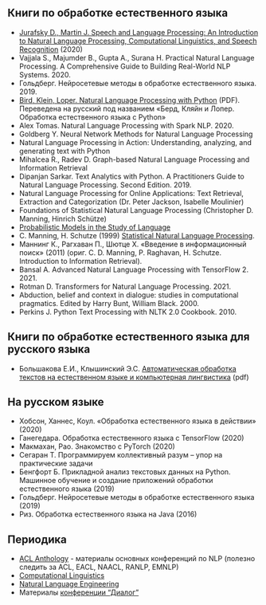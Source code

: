 ## Книги по обработке естественного языка
- [Jurafsky D., Martin J. Speech and Language Processing: An Introduction to Natural Language Processing, Computational Linguistics, and Speech Recognition](https://web.stanford.edu/~jurafsky/slp3/) (2020)
- Vajjala S., Majumder B., Gupta A., Surana H. Practical Natural Language Processing. A Comprehensive Guide to Building Real-World NLP Systems. 2020.
- Гольдберг. Нейросетевые методы в обработке естественного языка. 2019.
- [Bird, Klein, Loper. Natural Language Processing with Python](http://www.datascienceassn.org/sites/default/files/Natural%20Language%20Processing%20with%20Python.pdf) (PDF). Переведена на русский под названием «Берд, Кляйн и Лопер. Обработка естественного языка с Python»
- Alex Tomas. Natural Language Processing with Spark NLP. 2020.
- Goldberg Y. Neural Network Methods for Natural Language Processing
- Natural Language Processing in Action: Understanding, analyzing, and generating text with Python
- Mihalcea R., Radev D. Graph-based Natural Language Processing and Information Retrieval
- Dipanjan Sarkar. Text Analytics with Python. A Practitioners Guide to Natural Language Processing. Second Edition. 2019.
- Natural Language Processing for Online Applications: Text Retrieval, Extraction and Categorization (Dr. Peter Jackson, Isabelle Moulinier)
- Foundations of Statistical Natural Language Processing (Christopher D. Manning, Hinrich Schütze)
- [Probabilistic Models in the Study of Language](http://idiom.ucsd.edu/~rlevy/pmsl_textbook/text.html)
- C. Manning, H. Schutze (1999) [Statistical Natural Language Processing](https://nlp.stanford.edu/fsnlp/).
- Маннинг К., Рагхаван П., Шютце Х. «Введение в информационный поиск» (2011) (ориг. C. D. Manning, P. Raghavan, H. Schutze. Introduction to Information Retrieval).
- Bansal A. Advanced Natural Language Processing with TensorFlow 2. 2021.
- Rotman D. Transformers for Natural Language Processing. 2021.
- Abduction, belief and context in dialogue: studies in computational pragmatics. Edited by Harry Bunt, William Black. 2000.
- Perkins J. Python Text Processing with NLTK 2.0 Cookbook. 2010.

## Книги по обработке естественного языка для русского языка
- Большакова Е.И., Клышинский Э.С. [Автоматическая обработка текстов на естественном языке и компьютерная лингвистика](http://clschool.miem.edu.ru/uploads/swfupload/files/011a69a6f0c3a9c6291d6d375f12aa27e349cb67.pdf) (pdf)

## На русском языке
- Хобсон, Ханнес, Коул. «Обработка естественного языка в действии» (2020)
- Ганегедара. Обработка естественного языка с TensorFlow (2020)
- Макмахан, Рао. Знакомство с PyTorch (2020)
- Сегаран Т. Программируем коллективный разум – упор на практические задачи
- Бенгфорт Б. Прикладной анализ текстовых данных на Python. Машинное обучение и создание приложений обработки естественного языка (2019)
- Гольдберг. Нейросетевые методы в обработке естественного языка (2019)
- Риз. Обработка естественного языка на Java (2016)

## Периодика
- [ACL Anthology](http://www.aclweb.org/anthology/) - материалы основных конференций по NLP (полезно следить за ACL, EACL, NAACL, RANLP, EMNLP)
- [Computational Linguistics](https://www.mitpressjournals.org/loi/coli)  
- [Natural Language Engineering](https://www.cambridge.org/core/journals/natural-language-engineering)
- Материалы [конференции “Диалог”](http://www.dialog-21.ru/digests)  
